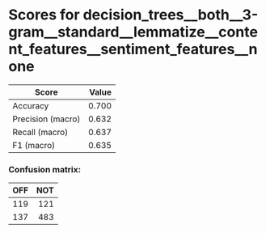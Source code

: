 # Scores for decision_trees__both__3-gram__standard__lemmatize__content_features__sentiment_features__none
|      Score      |Value|
|-----------------|----:|
|Accuracy         |0.700|
|Precision (macro)|0.632|
|Recall (macro)   |0.637|
|F1 (macro)       |0.635|

### Confusion matrix:
|OFF|NOT|
|--:|--:|
|119|121|
|137|483|

